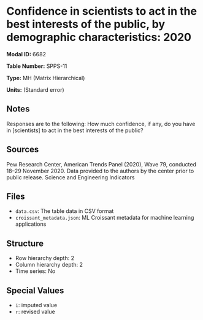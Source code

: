 # Confidence in scientists to act in the best interests of the public, by demographic characteristics: 2020

**Modal ID:** 6682

**Table Number:** SPPS-11

**Type:** MH (Matrix Hierarchical)

**Units:** (Standard error)

## Notes

Responses are to the following: How much confidence, if any, do you have in [scientists] to act in the best interests of the public?

## Sources

Pew Research Center, American Trends Panel (2020), Wave 79, conducted 18–29 November 2020. Data provided to the authors by the center prior to public release. Science and Engineering Indicators

## Files

- `data.csv`: The table data in CSV format
- `croissant_metadata.json`: ML Croissant metadata for machine learning applications

## Structure

- Row hierarchy depth: 2
- Column hierarchy depth: 2
- Time series: No

## Special Values

- `i`: imputed value
- `r`: revised value

